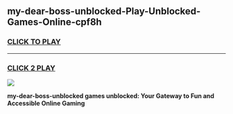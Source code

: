
## my-dear-boss-unblocked-Play-Unblocked-Games-Online-cpf8h
<h3>
<a href="https://premium76.site?title=my-dear-boss-unblocked&ref=25A">CLICK TO PLAY</a></h3>
<hr>

<h3>
<a href="https://premium76.site?title=my-dear-boss-unblocked&ref=25A">CLICK 2 PLAY</a>
  
</h3>

<a href="https://premium76.site?title=my-dear-boss-unblocked&ref=25A"><img src="https://clearcache.store/games.png"></a>


**my-dear-boss-unblocked games unblocked: Your Gateway to Fun and Accessible Online Gaming**
